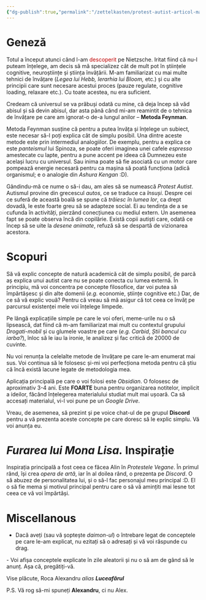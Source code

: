 ```yaml
---
{"dg-publish":true,"permalink":"/zettelkasten/protest-autist-articol-manifest/"}
---
```


# Geneză

Totul a început atunci când l-am <span style="color:rgb(192, 0, 0)">descoperit</span> pe Nietzsche. Iritat fiind că nu-l puteam înțelege, am decis să mă specializez cât de mult pot în științele cognitive, neuroștiințe și știința învățării. M-am familiarizat cu mai multe tehnici de învățare (_Legea lui Hebb, Ierarhia lui Bloom,_ etc.) și cu alte principii care sunt necesare acestui proces (pauze regulate, cognitive loading, relaxare etc.). Cu toate acestea, nu era suficient.  

Credeam că universul se va prăbuși odată cu mine, că deja încep să văd abisul și să devin abisul, dar asta până când mi-am reamintit de o tehnica de învățare pe care am ignorat-o de-a lungul anilor – **Metoda Feynman**.

Metoda Feynman susține că pentru a putea învăța și înțelege un subiect, este necesar să-l poți explica cât de simplu posibil. Una dintre aceste metode este prin intermediul analogiilor. De exemplu, pentru a explica ce este _panteismul_ lui Spinoza, se poate oferi imaginea unei cafele _espresso_ amestecate cu lapte, pentru a pune accent pe ideea că Dumnezeu este același lucru cu universul. Sau inima poate să fie asociată cu un motor care pompează energie necesară pentru ca mașina să poată funcționa (adică organismul; e o analogie din _Ashura Kengan_ :D).

Gândindu-mă ce nume o să-i dau, am ales să se numească _Protest Autist_. Autismul provine din grecescul _autos_, ce se traduce ca _însuși_. Despre cei ce suferă de această boală se spune că _trăiesc în lumea_ _lor_, ca drept dovadă, le este foarte greu să se adapteze social. Ei au tendința de a se cufunda în activități, pierzând conecțiunea cu mediul extern. Un asemenea fapt se poate observa încă din copilărie. Există copii autiști care, odată ce încep să se uite la _desene animate_, refuză să se despartă de vizionarea acestora.

# Scopuri

Să vă explic concepte de natură academică cât de simplu posibil, de parcă aș explica unui autist care nu se poate conecta cu lumea externă. În principiu, mă voi concentra pe concepte filosofice, dar voi putea să împărtășesc și din alte domenii (_e.g._ economie, științe cognitive etc.) Dar, de ce să vă explic vouă? Pentru că vreau să mă asigur că tot ceea ce învăț pe parcursul existenței mele voi înțelege limpede. 

Pe lângă explicațiile simple pe care le voi oferi, meme-urile nu o să lipsească, dat fiind că m-am familiarizat mai mult cu contextul grupului _Drogati-mobil_ și cu glumele voastre pe care (_e.g._ *Carbid*, *Știi bancul cu iarba?*), înloc să le iau la ironie, le analizez și fac critică de 20000 de cuvinte. 

Nu voi renunța la celelalte metode de învățare pe care le-am enumerat mai sus. Voi continua să le folosesc și-mi voi perfecționa metoda pentru că știu că încă există lacune legate de metodologia mea. 

Aplicația principală pe care o voi folosi este *Obsidian*. O folosesc de aproximativ 3-4 ani. Este **FOARTE** buna pentru organizarea notitelor, implicit a ideilor, făcând înțelegerea materialului studiat mult mai ușoară. Ca să accesați materialul, vi-l voi pune pe un *Google Drive*. 

Vreau, de asemenea, să prezint și pe voice chat-ul de pe grupul **Discord** pentru a vă prezenta aceste concepte pe care doresc să le explic simplu. Vă voi anunța eu. 
# _Furarea lui Mona Lisa._ Inspirație

Inspirația principală a fost ceea ce făcea Alin în _Protestele Vegane_. În primul rând, își crea _opera de artă_, iar în al doilea rând, o prezenta pe _Discord_. O să abuzez de personalitatea lui, și o să-l fac personajul meu principal :D. El o să fie mema și motivul principal pentru care o să vă amințiti mai lesne tot ceea ce vă voi împărtăși. 

# Miscellanous

-  Dacă aveți (sau vă șoptește _daimon-ul_) o întrebare legat de conceptele pe care le-am explicat, nu ezitați să o adresați și vă voi răspunde cu drag.  

- Voi afișa conceptele explicate în zile aleatorii și nu o să am de gând să le anunț. Așa că, pregătiți-vă.

Vise plăcute,
Roca Alexandru _alias_ **_Luceafărul_**

P.S. Vă rog să-mi spuneți **Alexandru**, ci nu Alex. 
